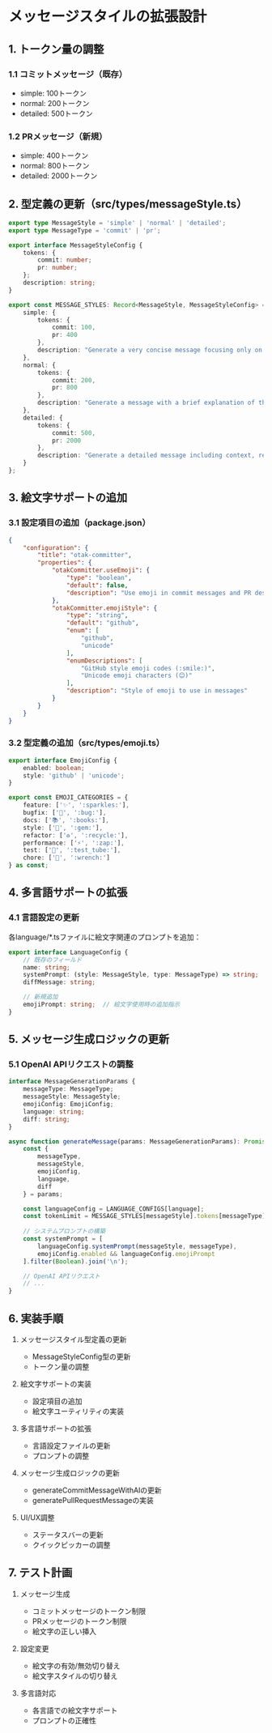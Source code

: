# メッセージスタイルの拡張設計

## 1. トークン量の調整

### 1.1 コミットメッセージ（既存）
- simple: 100トークン
- normal: 200トークン
- detailed: 500トークン

### 1.2 PRメッセージ（新規）
- simple: 400トークン
- normal: 800トークン
- detailed: 2000トークン

## 2. 型定義の更新（src/types/messageStyle.ts）

```typescript
export type MessageStyle = 'simple' | 'normal' | 'detailed';
export type MessageType = 'commit' | 'pr';

export interface MessageStyleConfig {
    tokens: {
        commit: number;
        pr: number;
    };
    description: string;
}

export const MESSAGE_STYLES: Record<MessageStyle, MessageStyleConfig> = {
    simple: {
        tokens: {
            commit: 100,
            pr: 400
        },
        description: "Generate a very concise message focusing only on the core changes."
    },
    normal: {
        tokens: {
            commit: 200,
            pr: 800
        },
        description: "Generate a message with a brief explanation of the changes."
    },
    detailed: {
        tokens: {
            commit: 500,
            pr: 2000
        },
        description: "Generate a detailed message including context, reasoning, and impact of the changes."
    }
};
```

## 3. 絵文字サポートの追加

### 3.1 設定項目の追加（package.json）
```json
{
    "configuration": {
        "title": "otak-committer",
        "properties": {
            "otakCommitter.useEmoji": {
                "type": "boolean",
                "default": false,
                "description": "Use emoji in commit messages and PR descriptions"
            },
            "otakCommitter.emojiStyle": {
                "type": "string",
                "default": "github",
                "enum": [
                    "github",
                    "unicode"
                ],
                "enumDescriptions": [
                    "GitHub style emoji codes (:smile:)",
                    "Unicode emoji characters (😊)"
                ],
                "description": "Style of emoji to use in messages"
            }
        }
    }
}
```

### 3.2 型定義の追加（src/types/emoji.ts）
```typescript
export interface EmojiConfig {
    enabled: boolean;
    style: 'github' | 'unicode';
}

export const EMOJI_CATEGORIES = {
    feature: ['✨', ':sparkles:'],
    bugfix: ['🐛', ':bug:'],
    docs: ['📚', ':books:'],
    style: ['💎', ':gem:'],
    refactor: ['♻️', ':recycle:'],
    performance: ['⚡', ':zap:'],
    test: ['🧪', ':test_tube:'],
    chore: ['🔧', ':wrench:']
} as const;
```

## 4. 多言語サポートの拡張

### 4.1 言語設定の更新
各language/*.tsファイルに絵文字関連のプロンプトを追加：

```typescript
export interface LanguageConfig {
    // 既存のフィールド
    name: string;
    systemPrompt: (style: MessageStyle, type: MessageType) => string;
    diffMessage: string;

    // 新規追加
    emojiPrompt: string;  // 絵文字使用時の追加指示
}
```

## 5. メッセージ生成ロジックの更新

### 5.1 OpenAI APIリクエストの調整
```typescript
interface MessageGenerationParams {
    messageType: MessageType;
    messageStyle: MessageStyle;
    emojiConfig: EmojiConfig;
    language: string;
    diff: string;
}

async function generateMessage(params: MessageGenerationParams): Promise<string> {
    const {
        messageType,
        messageStyle,
        emojiConfig,
        language,
        diff
    } = params;

    const languageConfig = LANGUAGE_CONFIGS[language];
    const tokenLimit = MESSAGE_STYLES[messageStyle].tokens[messageType];
    
    // システムプロンプトの構築
    const systemPrompt = [
        languageConfig.systemPrompt(messageStyle, messageType),
        emojiConfig.enabled && languageConfig.emojiPrompt
    ].filter(Boolean).join('\n');

    // OpenAI APIリクエスト
    // ...
}
```

## 6. 実装手順

1. メッセージスタイル型定義の更新
   - MessageStyleConfig型の更新
   - トークン量の調整

2. 絵文字サポートの実装
   - 設定項目の追加
   - 絵文字ユーティリティの実装

3. 多言語サポートの拡張
   - 言語設定ファイルの更新
   - プロンプトの調整

4. メッセージ生成ロジックの更新
   - generateCommitMessageWithAIの更新
   - generatePullRequestMessageの実装

5. UI/UX調整
   - ステータスバーの更新
   - クイックピッカーの調整

## 7. テスト計画

1. メッセージ生成
   - コミットメッセージのトークン制限
   - PRメッセージのトークン制限
   - 絵文字の正しい挿入

2. 設定変更
   - 絵文字の有効/無効切り替え
   - 絵文字スタイルの切り替え

3. 多言語対応
   - 各言語での絵文字サポート
   - プロンプトの正確性